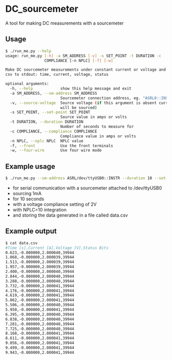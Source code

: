 # DC_sourcemeter
A tool for making DC measurements with a sourcemeter

## Usage
```bash
$ ./run_me.py --help
usage: run_me.py [-h] -a SM_ADDRESS [-v] -s SET_POINT -t DURATION -c
                 COMPLIANCE [-n NPLC] [-f] [-w]

Make DC sourcemeter measurements under constant current or voltage and dump
csv to stdout: time, current, voltage, status

optional arguments:
  -h, --help            show this help message and exit
  -a SM_ADDRESS, --sm-address SM_ADDRESS
                        Sourcemeter connection address, eg. "ASRL0::INSTR"
  -v, --source-voltage  Source voltage (if this argument is absent current
                        will be sourced)
  -s SET_POINT, --set-point SET_POINT
                        Source value in amps or volts
  -t DURATION, --duration DURATION
                        Number of seconds to measure for
  -c COMPLIANCE, --compliance COMPLIANCE
                        Compliance value in amps or volts
  -n NPLC, --nplc NPLC  NPLC value
  -f, --front           Use the front terminals
  -w, --four-wire       Use four wire mode
```
## Example usage
```bash
$ ./run_me.py --sm-address ASRL/dev/ttyUSB0::INSTR --duration 10 --set-point 0.001 --compliance 2 --nplc 10 > data.csv
```
- for serial communication with a sourcemeter attached to /dev/ttyUSB0
- sourcing 1mA
- for 10 seconds
- with a voltage compliance setting of 2V
- with NPLC=10 integration
- and storing the data generated in a file called data.csv

## Example output
```bash
$ cat data.csv 
#Time [s],Current [A],Voltage [V],Status Bits
0.623,-0.000000,2.000040,39944
1.068,-0.000000,2.000039,39944
1.513,-0.000000,2.000039,39944
1.957,-0.000000,2.000039,39944
2.400,-0.000000,2.000040,39944
2.844,-0.000000,2.000040,39944
3.288,-0.000000,2.000040,39944
3.732,-0.000000,2.000041,39944
4.176,-0.000000,2.000041,39944
4.619,-0.000000,2.000041,39944
5.062,-0.000000,2.000041,39944
5.506,-0.000000,2.000040,39944
5.950,-0.000000,2.000041,39944
6.395,-0.000000,2.000040,39944
6.838,-0.000000,2.000040,39944
7.281,-0.000000,2.000040,39944
7.725,-0.000000,2.000040,39944
8.168,-0.000000,2.000041,39944
8.611,-0.000000,2.000041,39944
9.056,-0.000000,2.000041,39944
9.499,-0.000000,2.000041,39944
9.943,-0.000000,2.000041,39944
```
